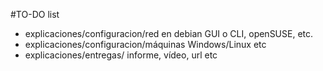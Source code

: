 

#TO-DO list

* explicaciones/configuracion/red en debian GUI o CLI, openSUSE, etc.
* explicaciones/configuracion/máquinas Windows/Linux etc
* explicaciones/entregas/ informe, vídeo, url etc
